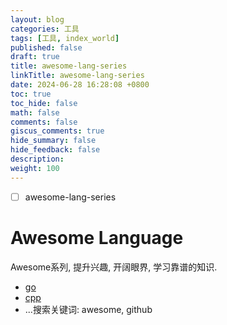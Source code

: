 ```yaml
---
layout: blog
categories: 工具
tags: [工具, index_world]
published: false
draft: true
title: awesome-lang-series
linkTitle: awesome-lang-series
date: 2024-06-28 16:28:08 +0800
toc: true
toc_hide: false
math: false
comments: false
giscus_comments: true
hide_summary: false
hide_feedback: false
description: 
weight: 100
---
```


- [ ] awesome-lang-series

# Awesome Language

Awesome系列, 提升兴趣, 开阔眼界, 学习靠谱的知识.

- [go](https://github.com/avelino/awesome-go)
- [cpp](https://github.com/fffaraz/awesome-cpp)
- ...搜索关键词: awesome, github
